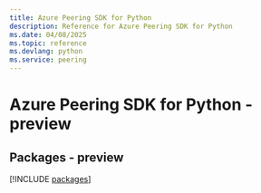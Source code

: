 ```yaml
---
title: Azure Peering SDK for Python
description: Reference for Azure Peering SDK for Python
ms.date: 04/08/2025
ms.topic: reference
ms.devlang: python
ms.service: peering
---
```

# Azure Peering SDK for Python - preview
## Packages - preview
[!INCLUDE [packages](peering-index.md)]